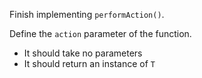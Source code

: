 Finish implementing `performAction()`.

Define the `action` parameter of the function.
- It should take no parameters
- It should return an instance of `T`